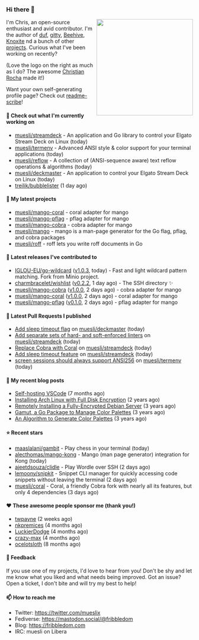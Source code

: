 ### Hi there 👋

<img align="right" src="https://raw.githubusercontent.com/muesli/muesli/master/assets/termenv.png" width="260">

I'm Chris, an open-source enthusiast and avid contributor. I'm the author of [duf](https://github.com/muesli/duf),
[gitty](https://github.com/muesli/gitty), [Beehive](https://github.com/muesli/beehive), [Knoxite](https://github.com/knoxite/knoxite)
 nd a bunch of other [projects](https://fribbledom.com/projects/). Curious what I've been working on recently?

(Love the logo on the right as much as I do? The awesome [Christian Rocha](https://github.com/meowgorithm/) made it!)

Want your own self-generating profile page? Check out [readme-scribe](https://github.com/muesli/readme-scribe)!

#### 👷 Check out what I'm currently working on

- [muesli/streamdeck](https://github.com/muesli/streamdeck) - An application and Go library to control your Elgato Stream Deck on Linux (today)
- [muesli/termenv](https://github.com/muesli/termenv) - Advanced ANSI style &amp; color support for your terminal applications (today)
- [muesli/reflow](https://github.com/muesli/reflow) - A collection of (ANSI-sequence aware) text reflow operations &amp; algorithms (today)
- [muesli/deckmaster](https://github.com/muesli/deckmaster) - An application to control your Elgato Stream Deck on Linux (today)
- [treilik/bubblelister](https://github.com/treilik/bubblelister) (1 day ago)

#### 🌱 My latest projects

- [muesli/mango-coral](https://github.com/muesli/mango-coral) - coral adapter for mango
- [muesli/mango-pflag](https://github.com/muesli/mango-pflag) - pflag adapter for mango
- [muesli/mango-cobra](https://github.com/muesli/mango-cobra) - cobra adapter for mango
- [muesli/mango](https://github.com/muesli/mango) - mango is a man-page generator for the Go flag, pflag, and cobra packages
- [muesli/roff](https://github.com/muesli/roff) - roff lets you write roff documents in Go

#### 🔭 Latest releases I've contributed to

- [IGLOU-EU/go-wildcard](https://github.com/IGLOU-EU/go-wildcard) ([v1.0.3](https://github.com/IGLOU-EU/go-wildcard/releases/tag/v1.0.3), today) - Fast and light wildcard pattern matching. Fork from Minio project.
- [charmbracelet/wishlist](https://github.com/charmbracelet/wishlist) ([v0.2.2](https://github.com/charmbracelet/wishlist/releases/tag/v0.2.2), 1 day ago) - The SSH directory ✨
- [muesli/mango-cobra](https://github.com/muesli/mango-cobra) ([v1.0.0](https://github.com/muesli/mango-cobra/releases/tag/v1.0.0), 2 days ago) - cobra adapter for mango
- [muesli/mango-coral](https://github.com/muesli/mango-coral) ([v1.0.0](https://github.com/muesli/mango-coral/releases/tag/v1.0.0), 2 days ago) - coral adapter for mango
- [muesli/mango-pflag](https://github.com/muesli/mango-pflag) ([v0.1.0](https://github.com/muesli/mango-pflag/releases/tag/v0.1.0), 2 days ago) - pflag adapter for mango

#### 🔨 Latest Pull Requests I published

- [Add sleep timeout flag](https://github.com/muesli/deckmaster/pull/68) on [muesli/deckmaster](https://github.com/muesli/deckmaster) (today)
- [Add separate sets of hard- and soft-enforced linters](https://github.com/muesli/streamdeck/pull/10) on [muesli/streamdeck](https://github.com/muesli/streamdeck) (today)
- [Replace Cobra with Coral](https://github.com/muesli/streamdeck/pull/9) on [muesli/streamdeck](https://github.com/muesli/streamdeck) (today)
- [Add sleep timeout feature](https://github.com/muesli/streamdeck/pull/8) on [muesli/streamdeck](https://github.com/muesli/streamdeck) (today)
- [screen sessions should always support ANSI256](https://github.com/muesli/termenv/pull/68) on [muesli/termenv](https://github.com/muesli/termenv) (today)

#### 📜 My recent blog posts

- [Self-hosting VSCode](https://fribbledom.com/posts/selfhosting-vscode/) (7 months ago)
- [Installing Arch Linux with Full Disk Encryption](https://fribbledom.com/posts/encrypted-arch-install/) (2 years ago)
- [Remotely Installing a Fully-Encrypted Debian Server](https://fribbledom.com/posts/encrypted-remote-debian-install/) (3 years ago)
- [Gamut, a Go Package to Manage Color Palettes](https://fribbledom.com/posts/gamut-package-to-handle-color-palettes/) (3 years ago)
- [An Algorithm to Generate Color Palettes](https://fribbledom.com/posts/an-algorithm-to-generate-color-palettes/) (3 years ago)

#### ⭐ Recent stars

- [maaslalani/gambit](https://github.com/maaslalani/gambit) - Play chess in your terminal (today)
- [alecthomas/mango-kong](https://github.com/alecthomas/mango-kong) - Mango (man page generator) integration for Kong (today)
- [ajeetdsouza/clidle](https://github.com/ajeetdsouza/clidle) - Play Wordle over SSH (2 days ago)
- [lemoony/snipkit](https://github.com/lemoony/snipkit) - Snippet CLI manager for quickly accessing code snippets without leaving the terminal (2 days ago)
- [muesli/coral](https://github.com/muesli/coral) - Coral, a friendly Cobra fork with nearly all its features, but only 4 dependencies (3 days ago)

#### ❤️ These awesome people sponsor me (thank you!)

- [twpayne](https://github.com/twpayne) (2 weeks ago)
- [nkpremices](https://github.com/nkpremices) (4 months ago)
- [LuckierDodge](https://github.com/LuckierDodge) (4 months ago)
- [crazy-max](https://github.com/crazy-max) (4 months ago)
- [ocelotsloth](https://github.com/ocelotsloth) (8 months ago)

#### 💬 Feedback

If you use one of my projects, I'd love to hear from you! Don't be shy and let me know what you liked
and what needs being improved. Got an issue? Open a ticket, I don't bite and will try my best to help!

#### 📫 How to reach me

- Twitter: https://twitter.com/mueslix
- Fediverse: https://mastodon.social/@fribbledom
- Blog: https://fribbledom.com
- IRC: muesli on Libera
